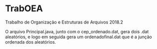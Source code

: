 # TrabOEA
Trabalho de Organização e Estruturas de Arquivos 2018.2

O arquivo Principal.java, junto com o cep_ordenado.dat, gera dois .dat aleatórios, e logo em seguida gera um ordenadofinal.dat que é a junção ordenada dos aleatórios.
